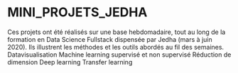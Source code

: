 # MINI_PROJETS_JEDHA
Ces projets ont été réalisés sur une base hebdomadaire, tout au long de la formation en Data Science Fullstack dispensée par Jedha (mars à juin 2020).
Ils illustrent les méthodes et les outils abordés au fil des semaines.
Datavisualisation
Machine learning supervisé et non supervisé
Réduction de dimension
Deep learning
Transfer learning
